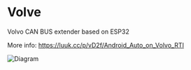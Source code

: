 # Volve
Volvo CAN BUS extender based on ESP32

More info: https://luuk.cc/p/vD2f/Android_Auto_on_Volvo_RTI

![Diagram](https://luuk.cc/d/diagram.png "Diagram")
